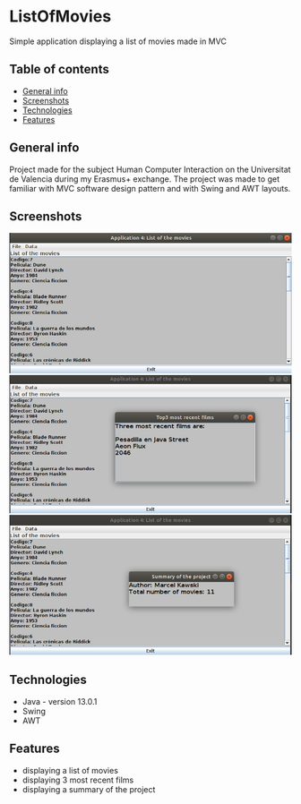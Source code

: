 # ListOfMovies
Simple application displaying a list of movies made in MVC

## Table of contents
* [General info](#general-info)
* [Screenshots](#screenshots)
* [Technologies](#technologies)
* [Features](#features)

## General info
Project made for the subject Human Computer Interaction on the Universitat de Valencia during my Erasmus+ exchange. The project was made to get familiar with MVC software design pattern and with Swing and AWT layouts.

## Screenshots
![Screenshot](./img/screenshot1.png)
![Screenshot](./img/screenshot2.png)
![Screenshot](./img/screenshot3.png)


## Technologies
* Java - version 13.0.1
* Swing
* AWT

## Features
* displaying a list of movies
* displaying 3 most recent films
* displaying a summary of the project



